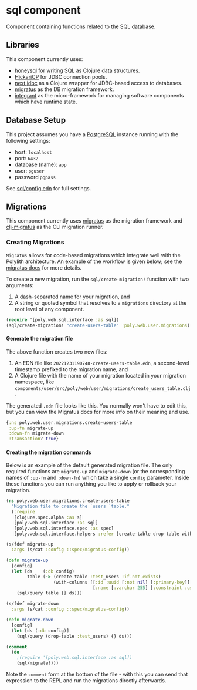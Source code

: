 # sql component

Component containing functions related to the SQL database.

## Libraries

This component currently uses:
- [honeysql](https://github.com/seancorfield/honeysql) for writing SQL as Clojure data structures.
- [HickariCP](https://github.com/brettwooldridge/HikariCP) for JDBC connection pools.
- [next.jdbc](https://github.com/seancorfield/next-jdbc) as a Clojure wrapper for JDBC-based access to databases.
- [migratus](https://github.com/yogthos/migratus) as the DB migration framework.
- [integrant](https://github.com/weavejester/integrant) as the micro-framework for managing software components which have runtime state.


## Database Setup

This project assumes you have a [PostgreSQL](https://www.postgresql.org/) instance running with the following settings:
- host: `localhost`
- port: `6432`
- database (name): `app`
- user: `pguser`
- password `pgpass`

See [sql/config.edn](resources/sql/config.edn) for full settings.

## Migrations

This component currently uses [migratus](https://github.com/yogthos/migratus) as the migration framework and [clj-migratus](https://github.com/paulbutcher/clj-migratus) as the CLI migration runner.

### Creating Migrations

`Migratus` allows for code-based migrations which integrate well with the Polylith architecture. An example of the workflow is given below; see the [migratus docs](https://github.com/yogthos/migratus#defining-a-code-based-migration) for more details.

To create a new migration, run the `sql/create-migration!` function with two arguments:

1. A dash-separated name for your migration, and
2. A string or quoted symbol that resolves to a `migrations` directory at the root level of any component.

```clojure
(require '[poly.web.sql.interface :as sql])
(sql/create-migration! "create-users-table" 'poly.web.user.migrations)
```

#### Generate the migration file

The above function creates two new files:

1. An EDN file like `20221231190748-create-users-table.edn`, a second-level timestamp prefixed to the migration name, and
2. A Clojure file with the name of your migration located in your migration namespace, like `components/user/src/poly/web/user/migrations/create_users_table.clj`.

The generated `.edn` file looks like this. You normally won't have to edit this, but you can view the Migratus docs for more info on their meaning and use.

```clojure
{:ns poly.web.user.migrations.create-users-table
 :up-fn migrate-up
 :down-fn migrate-down
 :transaction? true}
```

#### Creating the migration commands

Below is an example of the default generated migration file. The only required functions are `migrate-up` and `migrate-down` (or the corresponding names of `:up-fn` and `:down-fn`) which take a single `config` parameter. Inside these functions you can run anything you like to apply or rollback your migration.

```clojure
(ns poly.web.user.migrations.create-users-table
  "Migration file to create the `users `table."
  (:require
   [clojure.spec.alpha :as s]
   [poly.web.sql.interface :as sql]
   [poly.web.sql.interface.spec :as spec]
   [poly.web.sql.interface.helpers :refer [create-table drop-table with-columns]]))

(s/fdef migrate-up
  :args (s/cat :config ::spec/migratus-config))

(defn migrate-up
  [config]
  (let [ds    (:db config)
        table (-> (create-table :test_users :if-not-exists)
                  (with-columns [[:id :uuid [:not nil] [:primary-key]]
                                 [:name [:varchar 255] [:constraint :users--name] :unique]]))]
    (sql/query table {} ds)))

(s/fdef migrate-down
  :args (s/cat :config ::spec/migratus-config))

(defn migrate-down
  [config]
  (let [ds (:db config)]
    (sql/query (drop-table :test_users) {} ds)))

(comment
  (do
    ;(require '[poly.web.sql.interface :as sql])
    (sql/migrate!)))
```

Note the `comment` form at the bottom of the file - with this you can send that expression to the REPL and run the migrations directly afterwards.

